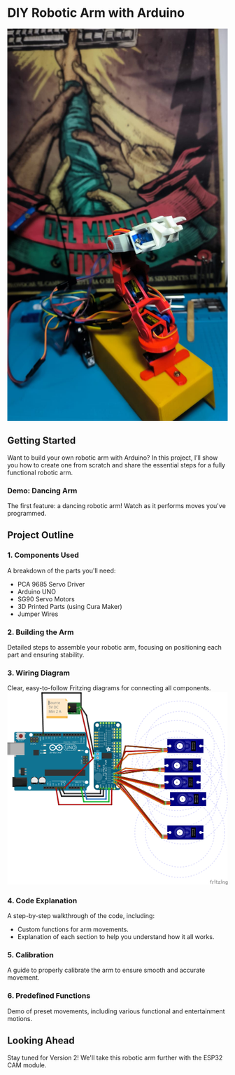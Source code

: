 # DIY Robotic Arm with Arduino

![Robotic Arm](photoRoboticArmV1.jpg)
## Getting Started

Want to build your own robotic arm with Arduino? In this project, I’ll show you how to create one from scratch and share the essential steps for a fully functional robotic arm.

### Demo: Dancing Arm
The first feature: a dancing robotic arm! Watch as it performs moves you've programmed.

## Project Outline

### 1. Components Used
A breakdown of the parts you'll need:
   - PCA 9685 Servo Driver
   - Arduino UNO
   - SG90 Servo Motors
   - 3D Printed Parts (using Cura Maker)
   - Jumper Wires

### 2. Building the Arm
Detailed steps to assemble your robotic arm, focusing on positioning each part and ensuring stability.

### 3. Wiring Diagram
Clear, easy-to-follow Fritzing diagrams for connecting all components.
![Robotic Arm](DiagramRoboticArmv1_bb.jpg)

### 4. Code Explanation
A step-by-step walkthrough of the code, including:
   - Custom functions for arm movements.
   - Explanation of each section to help you understand how it all works.

### 5. Calibration
A guide to properly calibrate the arm to ensure smooth and accurate movement.

### 6. Predefined Functions
Demo of preset movements, including various functional and entertainment motions.

## Looking Ahead
Stay tuned for Version 2! We'll take this robotic arm further with the ESP32 CAM module.
